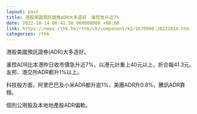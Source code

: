 ```yaml
---
layout: post
title: 港股美國預託證券ADR大多造好　滙控急升近7%
date: 2022-10-14 06:41:50.000000000 +08:00
link: https://news.rthk.hk/rthk/ch/component/k2/1670900-20221014.htm
categories: rthk
---
```


港股美國預託證券(ADR)大多造好。

滙控ADR比本港昨日收市價急升近7%，以港元計重上40元以上，折合報41.3元。友邦、港交所ADR都升1%以上。

科技股方面，阿里巴巴及小米ADR都升逾1%，美團ADR升0.8%，騰訊ADR靠穩。

個別公用股及本地地產股ADR偏軟。
